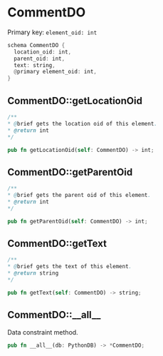 # CommentDO

Primary key: `element_oid: int`

```rust
schema CommentDO {
  location_oid: int,
  parent_oid: int,
  text: string,
  @primary element_oid: int,
}
```
## CommentDO::getLocationOid

```java
/**
* @brief gets the location oid of this element.
* @return int
*/
```
```rust
pub fn getLocationOid(self: CommentDO) -> int;
```
## CommentDO::getParentOid

```java
/**
* @brief gets the parent oid of this element.
* @return int
*/
```
```rust
pub fn getParentOid(self: CommentDO) -> int;
```
## CommentDO::getText

```java
/**
* @brief gets the text of this element.
* @return string
*/
```
```rust
pub fn getText(self: CommentDO) -> string;
```
## CommentDO::\_\_all\_\_

Data constraint method.

```rust
pub fn __all__(db: PythonDB) -> *CommentDO;
```

